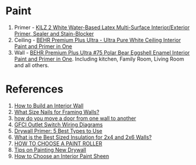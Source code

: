 # Paint
1. Primer - [KILZ 2 White Water-Based Latex Multi-Surface Interior/Exterior Primer, Sealer and Stain-Blocker](https://www.homedepot.com/p/KILZ-2-2-gal-White-Water-Based-Latex-Multi-Surface-Interior-Exterior-Primer-Sealer-and-Stain-Blocker-20005/100371299)
1. Ceiling - [BEHR Premium Plus Ultra - Ultra Pure White Ceiling Interior Paint and Primer in One](https://www.homedepot.com/p/BEHR-Premium-Plus-Ultra-1-gal-Ultra-Pure-White-Ceiling-Interior-Paint-and-Primer-in-One-555801/202601366)
2. Wall - [BEHR Premium Plus Ultra #75 Polar Bear Eggshell Enamel Interior Paint and Primer in One](https://www.homedepot.com/p/BEHR-Premium-Plus-Ultra-1-gal-75-Polar-Bear-Eggshell-Enamel-Interior-Paint-and-Primer-in-One-275001/204383598). Including kitchen, Family Room, Living Room and all others.


# References
1. [How to Build an Interior Wall](https://www.hometips.com/diy-how-to/build-a-wall.html)
2. [What Size Nails for Framing Walls?](http://homeguides.sfgate.com/size-nails-framing-walls-82393.html)
3. [how do you move a door from one wall to another](http://community.homedepot.com/howto/DiscussionDetail/how-do-you-move-a-door-from-one-wall-to-another-9065000000007VJ)
4. [GFCI Outlet Switch Wiring Diagrams](https://www.do-it-yourself-help.com/gfci-outlet-switch-wiring.html)
5. [Drywall Primer: 5 Best Types to Use](https://www.thespruce.com/best-primer-for-your-new-drywall-1821477)
6. [What is the Best Sized Insulation for 2x4 and 2x6 Walls?](https://www.thespruce.com/size-insulation-for-2x4-and-2x6-walls-1821598)
7. [HOW TO CHOOSE A PAINT ROLLER](http://www.dummies.com/home-garden/home-painting/how-to-choose-a-paint-roller/)
8. [Tips on Painting New Drywall](https://www.hunker.com/12296700/tips-on-painting-new-drywall)
9. [How to Choose an Interior Paint Sheen](http://www.behr.com/consumer/how-to/interior/how-to-choose-an-interior-sheen)

